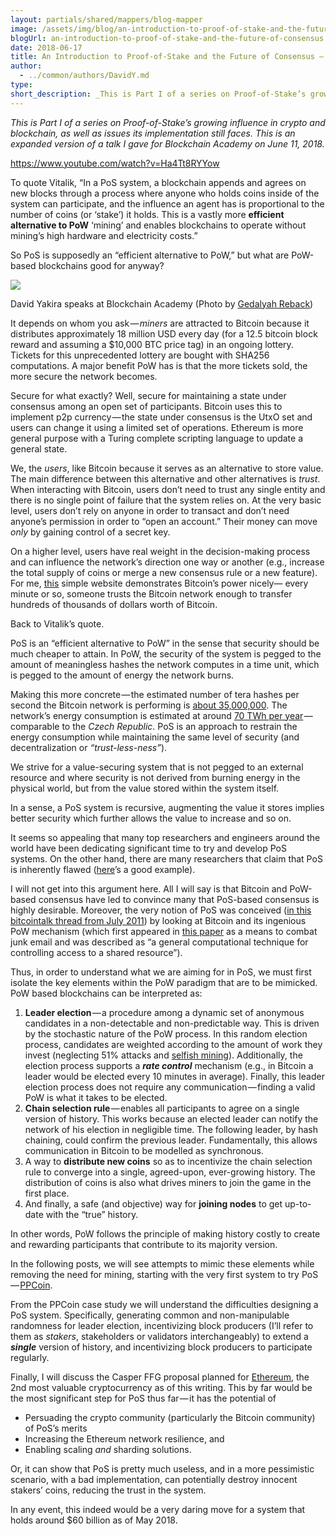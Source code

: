 ```yaml
---
layout: partials/shared/mappers/blog-mapper
image: /assets/img/blog/an-introduction-to-proof-of-stake-and-the-future-of-consensus - a-talk-by-orbs-head-of-research/bg.jpeg
blogUrl: an-introduction-to-proof-of-stake-and-the-future-of-consensus - a-talk-by-orbs-head-of-research
date: 2018-06-17
title: An Introduction to Proof-of-Stake and the Future of Consensus — a Talk by Orbs’ Head of Research
author:
  - ../common/authors/DavidY.md
type:
short_description: _This is Part I of a series on Proof-of-Stake’s growing influence in crypto and blockchain, as well as issues its implementation still faces. This is an expanded version of a talk I gave for Blockchain Academy on June 11, 2018._
---
```


_This is Part I of a series on Proof-of-Stake’s growing influence in crypto and blockchain, as well as issues its implementation still faces. This is an expanded version of a talk I gave for Blockchain Academy on June 11, 2018._

https://www.youtube.com/watch?v=Ha4Tt8RYYow

To quote Vitalik, “In a PoS system, a blockchain appends and agrees on new blocks through a process where anyone who holds coins inside of the system can participate, and the influence an agent has is proportional to the number of coins (or ‘stake’) it holds. This is a vastly more **efficient alternative to PoW** ‘mining’ and enables blockchains to operate without mining’s high hardware and electricity costs.”

So PoS is supposedly an “efficient alternative to PoW,” but what are PoW-based blockchains good for anyway?

![](https://cdn-images-1.medium.com/max/1200/1*ok0ooJhfPgWo0idxU9iK1w.png)

David Yakira speaks at Blockchain Academy (Photo by [Gedalyah Reback](https://medium.com/@gedalyahreback_49565))

It depends on whom you ask — *miners* are attracted to Bitcoin because it distributes approximately 18 million USD every day (for a 12.5 bitcoin block reward and assuming a $10,000 BTC price tag) in an ongoing lottery. Tickets for this unprecedented lottery are bought with SHA256 computations. A major benefit PoW has is that the more tickets sold, the more secure the network becomes.

Secure for what exactly? Well, secure for maintaining a state under consensus among an open set of participants. Bitcoin uses this to implement p2p currency — the state under consensus is the UtxO set and users can change it using a limited set of operations. Ethereum is more general purpose with a Turing complete scripting language to update a general state.

We, the _users_, like Bitcoin because it serves as an alternative to store value. The main difference between this alternative and other alternatives is _trust_. When interacting with Bitcoin, users don’t need to trust any single entity and there is no single point of failure that the system relies on. At the very basic level, users don’t rely on anyone in order to transact and don’t need anyone’s permission in order to “open an account.” Their money can move _only_ by gaining control of a secret key.

On a higher level, users have real weight in the decision-making process and can influence the network’s direction one way or another (e.g., increase the total supply of coins or merge a new consensus rule or a new feature). For me, [this](http://realtimebitcoin.info/) simple website demonstrates Bitcoin’s power nicely— every minute or so, someone trusts the Bitcoin network enough to transfer hundreds of thousands of dollars worth of Bitcoin.

Back to Vitalik’s quote.

PoS is an “efficient alternative to PoW” in the sense that security should be much cheaper to attain. In PoW, the security of the system is pegged to the amount of meaningless hashes the network computes in a time unit, which is pegged to the amount of energy the network burns.

Making this more concrete — the estimated number of tera hashes per second the Bitcoin network is performing is [about 35,000,000](https://blockchain.info/charts/hash-rate?timespan=all&scale=1). The network’s energy consumption is estimated at around [70 TWh per year](http://www.cashmatters.org/blog/cryptocurrency-not-so-eco-friendly/) — comparable to the _Czech Republic_. PoS is an approach to restrain the energy consumption while maintaining the same level of security (and decentralization or _“trust-less-ness”_).

We strive for a value-securing system that is not pegged to an external resource and where security is not derived from burning energy in the physical world, but from the value stored within the system itself.

In a sense, a PoS system is recursive, augmenting the value it stores implies better security which further allows the value to increase and so on.

It seems so appealing that many top researchers and engineers around the world have been dedicating significant time to try and develop PoS systems. On the other hand, there are many researchers that claim that PoS is inherently flawed ([here](https://download.wpsoftware.net/bitcoin/pos.pdf)’s a good example).

I will not get into this argument here. All I will say is that Bitcoin and PoW-based consensus have led to convince many that PoS-based consensus is highly desirable. Moreover, the very notion of PoS was conceived ([in this bitcointalk thread from July 2011](https://bitcointalk.org/index.php?topic=27787.0)) by looking at Bitcoin and its ingenious PoW mechanism (which first appeared in [this paper](http://www.hashcash.org/papers/pvp.pdf) as a means to combat junk email and was described as “a general computational technique for controlling access to a shared resource”).

Thus, in order to understand what we are aiming for in PoS, we must first isolate the key elements within the PoW paradigm that are to be mimicked. PoW based blockchains can be interpreted as:

1. **Leader election** — a procedure among a dynamic set of anonymous candidates in a non-detectable and non-predictable way. This is driven by the stochastic nature of the PoW process. In this random election process, candidates are weighted according to the amount of work they invest (neglecting 51% attacks and [selfish mining](https://arxiv.org/pdf/1311.0243.pdf)). Additionally, the election process supports a **_rate control_** mechanism (e.g., in Bitcoin a leader would be elected every 10 minutes in average). Finally, this leader election process does not require any communication — finding a valid PoW is what it takes to be elected.
2. **Chain selection rule** — enables all participants to agree on a single version of history. This works because an elected leader can notify the network of his election in negligible time. The following leader, by hash chaining, could confirm the previous leader. Fundamentally, this allows communication in Bitcoin to be modelled as synchronous.
3. A way to **distribute new coins** so as to incentivize the chain selection rule to converge into a single, agreed-upon, ever-growing history. The distribution of coins is also what drives miners to join the game in the first place.
4. And finally, a safe (and objective) way for **joining nodes** to get up-to-date with the “true” history.

In other words, PoW follows the principle of making history costly to create and rewarding participants that contribute to its majority version.

In the following posts, we will see attempts to mimic these elements while removing the need for mining, starting with the very first system to try PoS — [PPCoin](https://peercoin.net/assets/paper/peercoin-paper.pdf).

From the PPCoin case study we will understand the difficulties designing a PoS system. Specifically, generating common and non-manipulable randomness for leader election, incentivizing block producers (I’ll refer to them as _stakers_, stakeholders or validators interchangeably) to extend a **_single_** version of history, and incentivizing block producers to participate regularly.

Finally, I will discuss the Casper FFG proposal planned for [Ethereum](https://coinmarketcap.com/), the 2nd most valuable cryptocurrency as of this writing. This by far would be the most significant step for PoS thus far — it has the potential of

- Persuading the crypto community (particularly the Bitcoin community) of PoS’s merits
- Increasing the Ethereum network resilience, and
- Enabling scaling _and_ sharding solutions.

Or, it can show that PoS is pretty much useless, and in a more pessimistic scenario, with a bad implementation, can potentially destroy innocent stakers’ coins, reducing the trust in the system.

In any event, this indeed would be a very daring move for a system that holds around $60 billion as of May 2018.
